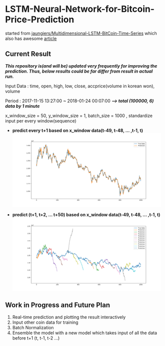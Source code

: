 # LSTM-Neural-Network-for-Bitcoin-Price-Prediction
started from [jaungiers/Multidimensional-LSTM-BitCoin-Time-Series] 
which also has awesome [article] 

[jaungiers/Multidimensional-LSTM-BitCoin-Time-Series]: https://github.com/jaungiers/Multidimensional-LSTM-BitCoin-Time-Series
[article]: http://www.jakob-aungiers.com/articles/a/Multidimensional-LSTM-Networks-to-Predict-Bitcoin-Price

## Current Result

***This repository is(and will be) updated very frequently for improving the prediction. Thus, below results could be far differ from result in actual run.*** 

Input Data : time, open, high, low, close, accprice(volume in korean won), volume

Period : 2017-11-15 13:27:00 ~ 2018-01-24 00:07:00 ***--> total (100000, 6) data by 1 minute***

x_window_size = 50, y_window_size = 1, batch_size = 1000
, standardize input per every window(sequence)

* **predict every t+1 based on x_window data(t-49, t-48, ... ,t-1, t)**
![10epoch_t+1](./saved_models/10epoch_t+1.png)

* **predict (t+1, t+2, ... t+50) based on x_window data(t-49, t-48, ... ,t-1, t)**
![10epoch_t+1](./saved_models/10epoch_t+50.png)


## Work in Progress and Future Plan
1. Real-time prediction and plotting the result interactively
2. Input other coin data for training
3. Batch Normalization
4. Ensemble the model with a new model which takes input of all the data before t+1 (t, t-1, t-2 ...)

